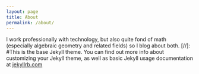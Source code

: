 ```yaml
---
layout: page
title: About
permalink: /about/
---
```

I work professionally with technology, but also quite fond of math (especially algebraic geometry and related fields) so I blog about both.
[//]: #This is the base Jekyll theme. You can find out more info about customizing your Jekyll theme, as well as basic Jekyll usage documentation at [jekyllrb.com](http://jekyllrb.com/)
